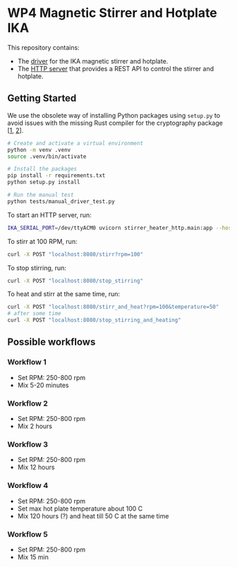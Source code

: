 # WP4 Magnetic Stirrer and Hotplate IKA

This repository contains:

- The [driver](./stirrer_heater_driver/) for the IKA magnetic stirrer and hotplate.
- The [HTTP server](./stirrer_heater_http/) that provides a REST API to control the stirrer and hotplate.

## Getting Started

We use the obsolete way of installing Python packages using `setup.py` to avoid issues with the missing Rust compiler for the cryptography package [[1](https://github.com/pyca/cryptography/issues/5771#issuecomment-775016788), [2](https://cryptography.io/en/latest/faq/#why-does-cryptography-require-rust)].

```bash
# Create and activate a virtual environment
python -m venv .venv
source .venv/bin/activate

# Install the packages
pip install -r requirements.txt
python setup.py install

# Run the manual test
python tests/manual_driver_test.py
```

To start an HTTP server, run:

```bash
IKA_SERIAL_PORT=/dev/ttyACM0 uvicorn stirrer_heater_http.main:app --host "0.0.0.0" --port 8080
```

To stirr at 100 RPM, run:

```bash
curl -X POST "localhost:8080/stirr?rpm=100"
```

To stop stirring, run:

```bash
curl -X POST "localhost:8080/stop_stirring"
```

To heat and stirr at the same time, run:

```bash
curl -X POST "localhost:8080/stirr_and_heat?rpm=100&temperature=50"
# after some time
curl -X POST "localhost:8080/stop_stirring_and_heating"
```

## Possible workflows

### Workflow 1

- Set RPM: 250-800 rpm
- Mix 5-20 minutes

### Workflow 2

- Set RPM: 250-800 rpm
- Mix 2 hours

### Workflow 3

- Set RPM: 250-800 rpm
- Mix 12 hours

### Workflow 4

- Set RPM: 250-800 rpm
- Set max hot plate temperature about 100 C
- Mix 120 hours (?) and heat till 50 C at the same time

### Workflow 5

- Set RPM: 250-800 rpm
- Mix 15 min
